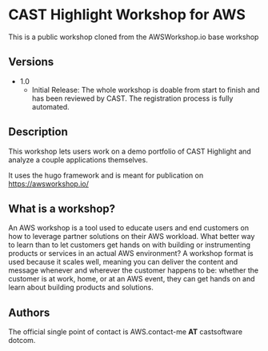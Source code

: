 # CAST Highlight Workshop for AWS

This is a public workshop cloned from the AWSWorkshop.io base workshop 

## Versions
 * 1.0
    * Initial Release:
    The whole workshop is doable from start to finish and has been reviewed by CAST. The registration process is fully automated.


## Description

 This workshop lets users work on a demo portfolio of CAST Highlight and analyze a couple applications themselves.

 It uses the hugo framework and is meant for publication on https://awsworkshop.io/

 ## What is a workshop?

 An AWS workshop is a tool used to educate users and end customers on how to leverage partner solutions on their AWS workload. What better way to learn than to let customers get hands on with building or instrumenting products or services in an actual AWS environment? A workshop format is used because it scales well, meaning you can deliver the content and message whenever and wherever the customer happens to be: whether the customer is at work, home, or at an AWS event, they can get hands on and learn about building products and solutions.


## Authors

The official single point of contact is AWS.contact-me **AT** castsoftware dotcom.